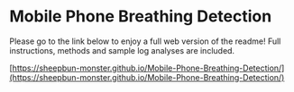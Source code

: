 # Mobile Phone Breathing Detection

Please go to the link below to enjoy a full web version of the readme! Full instructions, methods and sample log analyses are included.

[https://sheepbun-monster.github.io/Mobile-Phone-Breathing-Detection/](https://sheepbun-monster.github.io/Mobile-Phone-Breathing-Detection/)
